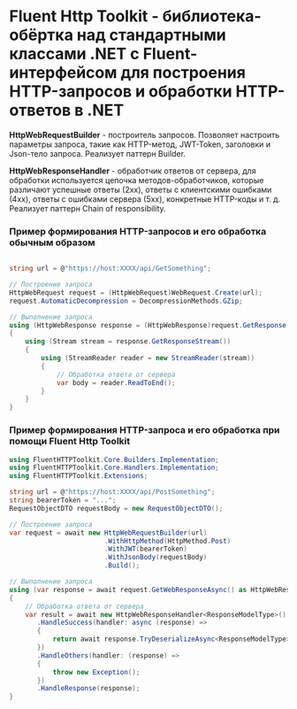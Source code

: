 # Fluent Http Toolkit - библиотека-обёртка над стандартными классами .NET с Fluent-интерфейсом для построения HTTP-запросов и обработки HTTP-ответов в .NET

**HttpWebRequestBuilder** - построитель запросов. Позволяет настроить параметры запроса, 
такие как HTTP-метод, JWT-Token, заголовки и Json-тело запроса. Реализует паттерн Builder.

**HttpWebResponseHandler** - обработчик ответов от сервера, для обработки используется цепочка методов-обработчиков, которые различают успешные ответы (2xx), 
ответы с клиентскими ошибками (4xx), ответы с ошибками сервера (5xx), конкретные HTTP-коды и т. д. Реализует паттерн Chain of responsibility.

### Пример формирования HTTP-запросов и его обработка обычным образом
```csharp

string url = @"https://host:XXXX/api/GetSomething";

// Построение запроса
HttpWebRequest request = (HttpWebRequest)WebRequest.Create(url);
request.AutomaticDecompression = DecompressionMethods.GZip;

// Выполнение запроса
using (HttpWebResponse response = (HttpWebResponse)request.GetResponse())
{
    using (Stream stream = response.GetResponseStream())
    {
        using (StreamReader reader = new StreamReader(stream))
        {
            // Обработка ответа от сервера
            var body = reader.ReadToEnd();
        }
    }
}
```

### Пример формирования HTTP-запроса и его обработка при помощи Fluent Http Toolkit
```csharp
using FluentHTTPToolkit.Core.Builders.Implementation;
using FluentHTTPToolkit.Core.Handlers.Implementation;
using FluentHTTPToolkit.Extensions;

string url = @"https://host:XXXX/api/PostSomething";
string bearerToken = "...";
RequestObjectDTO requestBody = new RequestObjectDTO();

// Построение запроса
var request = await new HttpWebRequestBuilder(url)
                        .WithHttpMethod(HttpMethod.Post)
                        .WithJWT(bearerToken)
                        .WithJsonBody(requestBody)
                        .Build();

// Выполнение запроса
using (var response = await request.GetWebResponseAsync() as HttpWebResponse)
{
    // Обработка ответа от сервера
    var result = await new HttpWebResponseHandler<ResponseModelType>()
       .HandleSuccess(handler: async (response) =>
       {
           return await response.TryDeserializeAsync<ResponseModelType>();
       })
       .HandleOthers(handler: (response) =>
       {
           throw new Exception();
       })
       .HandleResponse(response);
}
```
